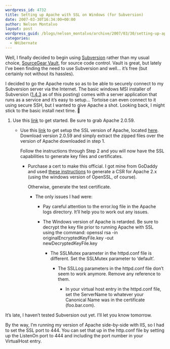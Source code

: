```yaml
---
wordpress_id: 4732
title: Setting up Apache with SSL on Windows (for Subversion)
date: 2007-03-30T16:34:00+00:00
author: Nelson Montalvo
layout: post
wordpress_guid: /blogs/nelson_montalvo/archive/2007/03/30/setting-up-apache-with-ssl-on-windows-for-subversion.aspx
categories:
  - NHibernate
---
```

Well, I finally decided to begin using [Subversion](http://subversion.tigris.org/) rather than my usual choice, [SourceGear Vault](http://www.sourcegear.com/vault/index.html), for source code control. Vault is great, but lately I&#8217;ve been finding the need to use Subversion and well&#8230; it&#8217;s free (but certainly not without its hassles).  
  
I decided to go the Apache route so as to be able to securely connect to my Subversion server via the Internet. The basic windows MSI installer of Subversion ([1.4.3](http://subversion.tigris.org/servlets/ProjectDocumentList?folderID=91) as of this posting) comes with a server application that runs as a service and it&#8217;s easy to setup&#8230; Tortoise can even connect to it using secure SSH, but I wanted to give Apache a shot. Looking back, I might stick to the basic install next time. 🙂  

  



  


  1. Use this [link](http://www.codeproject.com/aspnet/Subversion.asp) to get started. Be sure to grab Apache 2.0.59.  
      
    
  
      * Use this [link](http://tud.at/programm/apache-ssl-win32-howto.php3) to get setup the SSL version of Apache, located [here](http://hunter.campbus.com/). Download version 2.0.59 and simply extract the zipped files over the version of Apache downloaded in step 1.  
          
        Follow the instructions through Step 2 and you will now have the SSL capabilities to generate key files and certificates.  
          
        
  
          * Purchase a cert to make this official. I got mine from GoDaddy and used [these instructions](https://certificates.godaddy.com/CSRgeneration.go) to generate a CSR for Apache 2.x (using the windows version of OpenSSL, of course).  
              
            Otherwise, generate the test certificate.  
              
            
  
              * The only issues I had were:  
                  
                
  
                
  
                
                
                  * Pay careful attention to the error.log file in the Apache logs directory. It&#8217;ll help you to work out any issues.  
                      
                    
                
  
                
  
                
                
                  * The Windows version of Apache is retarded. Be sure to decrypt the key file prior to running Apache with SSL using the command: openssl rsa -in originalEncryptedKeyFile.key -out newDecryptedKeyFile.key  
                      
                    
  
                      * The SSLMutex parameter in the httpd.conf file is different. Set the SSLMutex parameter to &#8216;default&#8217;.  
                          
                        
  
                          * The SSLLog parameters in the httpd.conf file don&#8217;t seem to work anymore. Remove any reference to them.  
                              
                            
  
                              * In your virtual host entry in the httpd.conf file, set the ServerName to whatever your Canonical Name was in the certificate (foo.bar.com).</UL></OL>It&#8217;s late, I haven&#8217;t tested Subversion out yet. I&#8217;ll let you know tomorrow.
                          
                          
                        By the way, I&#8217;m running my version of Apache side-by-side with IIS, so I had to set the SSL port to 444. You can set that up in the http.conf file by setting up the ListenOn port to 444 and including the port number in your VirtualHost entry.</p>